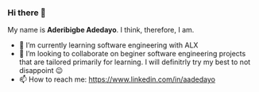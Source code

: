 ### Hi there 👋

My name is **Aderibigbe Adedayo**. I think, therefore, I am.

- 🌱 I’m currently learning software engineering with ALX
- 👯 I’m looking to collaborate on beginer software engineering projects that are tailored primarily for learning. I will definitrly try my best to not disappoint 😉
- 📫 How to reach me: https://www.linkedin.com/in/aadedayo
